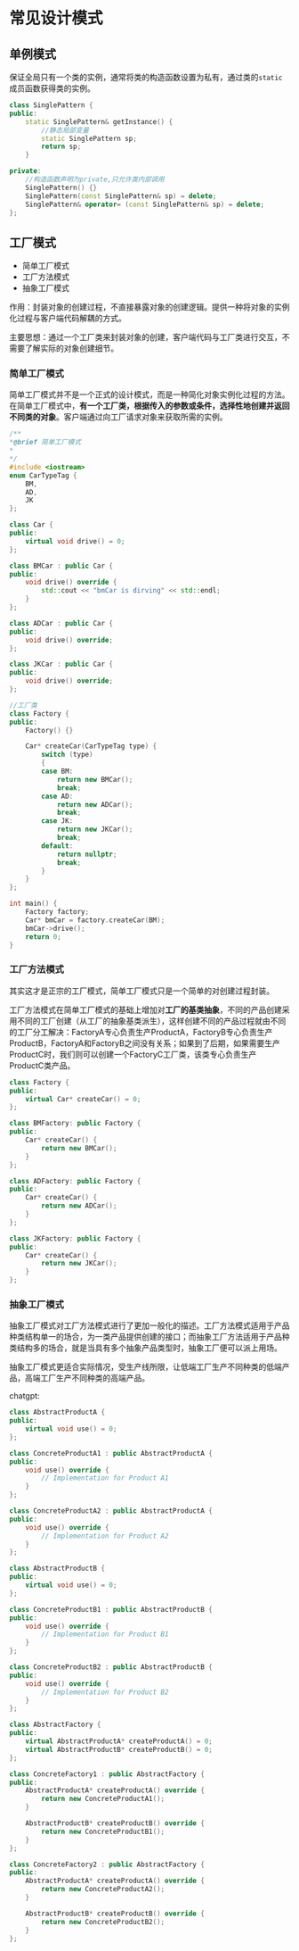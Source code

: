 # 常见设计模式

## 单例模式

保证全局只有一个类的实例，通常将类的构造函数设置为私有，通过类的`static`成员函数获得类的实例。

```cpp
class SinglePattern {
public:
    static SinglePattern& getInstance() {
        //静态局部变量
        static SinglePattern sp;
        return sp;
    }

private:
    //构造函数声明为private,只允许类内部调用
    SinglePattern() {}
    SinglePattern(const SinglePattern& sp) = delete;
    SinglePattern& operator= (const SinglePattern& sp) = delete;
};
```

## 工厂模式

-   简单工厂模式
-   工厂方法模式
-   抽象工厂模式

作用：封装对象的创建过程，不直接暴露对象的创建逻辑。提供一种将对象的实例化过程与客户端代码解耦的方式。

主要思想：通过一个工厂类来封装对象的创建，客户端代码与工厂类进行交互，不需要了解实际的对象创建细节。

### 简单工厂模式

简单工厂模式并不是一个正式的设计模式，而是一种简化对象实例化过程的方法。在简单工厂模式中，**有一个工厂类，根据传入的参数或条件，选择性地创建并返回不同类的对象**。客户端通过向工厂请求对象来获取所需的实例。

```cpp
/**
*@brief 简单工厂模式
*
*/
#include <iostream>
enum CarTypeTag {
    BM,
    AD,
    JK
};

class Car {
public:
    virtual void drive() = 0;
};

class BMCar : public Car {
public:
    void drive() override {
        std::cout << "bmCar is dirving" << std::endl;
    }
};

class ADCar : public Car {
public:
    void drive() override;
};

class JKCar : public Car {
public:
    void drive() override;
};

//工厂类
class Factory {
public:
    Factory() {}

    Car* createCar(CarTypeTag type) {
        switch (type)
        {
        case BM:
            return new BMCar();
            break;
        case AD:
            return new ADCar();
            break;
        case JK:
            return new JKCar();
            break;
        default:
            return nullptr;
            break;
        }
    }
};

int main() {
    Factory factory;
    Car* bmCar = factory.createCar(BM);
    bmCar->drive();
    return 0;
}
```

### 工厂方法模式

其实这才是正宗的工厂模式，简单工厂模式只是一个简单的对创建过程封装。

工厂方法模式在简单工厂模式的基础上增加对**工厂的基类抽象**，不同的产品创建采用不同的工厂创建（从工厂的抽象基类派生），这样创建不同的产品过程就由不同的工厂分工解决：FactoryA专心负责生产ProductA，FactoryB专心负责生产ProductB，FactoryA和FactoryB之间没有关系；如果到了后期，如果需要生产ProductC时，我们则可以创建一个FactoryC工厂类，该类专心负责生产ProductC类产品。

```cpp
class Factory {
public:
    virtual Car* createCar() = 0;
};

class BMFactory: public Factory {
public:
    Car* createCar() {
        return new BMCar();
    }
};

class ADFactory: public Factory {
public:
    Car* createCar() {
        return new ADCar();
    }
};

class JKFactory: public Factory {
public:
    Car* createCar() {
        return new JKCar();
    }
};
```

### 抽象工厂模式

抽象工厂模式对工厂方法模式进行了更加一般化的描述。工厂方法模式适用于产品种类结构单一的场合，为一类产品提供创建的接口；而抽象工厂方法适用于产品种类结构多的场合，就是当具有多个抽象产品类型时，抽象工厂便可以派上用场。

抽象工厂模式更适合实际情况，受生产线所限，让低端工厂生产不同种类的低端产品，高端工厂生产不同种类的高端产品。

chatgpt:
```cpp
class AbstractProductA {
public:
    virtual void use() = 0;
};

class ConcreteProductA1 : public AbstractProductA {
public:
    void use() override {
        // Implementation for Product A1
    }
};

class ConcreteProductA2 : public AbstractProductA {
public:
    void use() override {
        // Implementation for Product A2
    }
};

class AbstractProductB {
public:
    virtual void use() = 0;
};

class ConcreteProductB1 : public AbstractProductB {
public:
    void use() override {
        // Implementation for Product B1
    }
};

class ConcreteProductB2 : public AbstractProductB {
public:
    void use() override {
        // Implementation for Product B2
    }
};

class AbstractFactory {
public:
    virtual AbstractProductA* createProductA() = 0;
    virtual AbstractProductB* createProductB() = 0;
};

class ConcreteFactory1 : public AbstractFactory {
public:
    AbstractProductA* createProductA() override {
        return new ConcreteProductA1();
    }

    AbstractProductB* createProductB() override {
        return new ConcreteProductB1();
    }
};

class ConcreteFactory2 : public AbstractFactory {
public:
    AbstractProductA* createProductA() override {
        return new ConcreteProductA2();
    }

    AbstractProductB* createProductB() override {
        return new ConcreteProductB2();
    }
};

```
